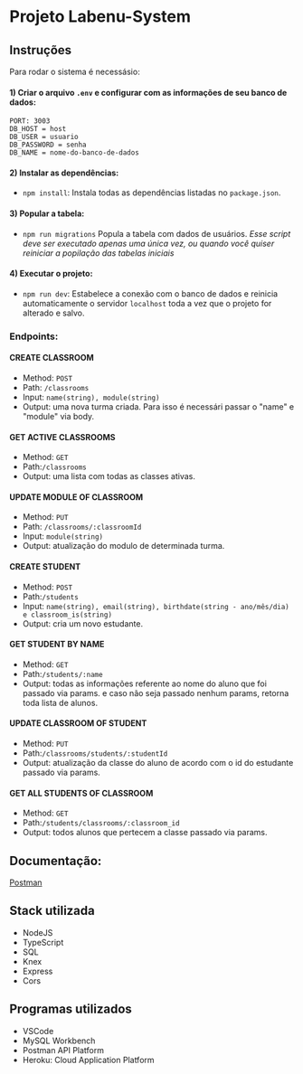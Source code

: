 # Projeto Labenu-System

## Instruções
 Para rodar o sistema é necessásio:

#### 1) Criar o arquivo `.env` e configurar com as informações de seu banco de dados:
```
PORT: 3003
DB_HOST = host
DB_USER = usuario
DB_PASSWORD = senha
DB_NAME = nome-do-banco-de-dados
```

#### 2) Instalar as dependências:

-   `npm install`:
    Instala todas as dependências listadas no `package.json`.

#### 3) Popular a tabela:

-   `npm run migrations`
    Popula a tabela com dados de usuários.
    _Esse script deve ser executado apenas uma única vez, ou quando você quiser reiniciar a popilação das tabelas iniciais_

#### 4) Executar o projeto:

-   `npm run dev`:
    Estabelece a conexão com o banco de dados e reinicia automaticamente o servidor `localhost` toda a vez que o projeto for alterado e salvo.

### Endpoints:

#### CREATE CLASSROOM

-   Method: `POST`
-   Path: `/classrooms`
-   Input: `name(string), module(string)`
-   Output: uma nova turma criada. Para isso é necessári passar o "name" e "module" via body.

#### GET ACTIVE CLASSROOMS

-   Method: `GET`
-   Path:`/classrooms`
-   Output: uma lista com todas as classes ativas.

#### UPDATE MODULE OF CLASSROOM

-   Method: `PUT`
-   Path: `/classrooms/:classroomId`
-   Input: `module(string)`
-   Output: atualização do modulo de determinada turma.

#### CREATE STUDENT

-   Method: `POST`
-   Path:`/students`
-   Input: `name(string), email(string), birthdate(string - ano/mês/dia) e classroom_is(string)`
-   Output: cria um novo estudante.

#### GET STUDENT BY NAME

-   Method: `GET`
-   Path:`/students/:name`
-   Output: todas as informações referente ao nome do aluno que foi passado via params.
e caso não seja passado nenhum params, retorna toda lista de alunos.

#### UPDATE CLASSROOM OF STUDENT

-   Method: `PUT`
-   Path:`/classrooms/students/:studentId`
-   Output: atualização da classe do aluno de acordo com o id do estudante passado via params.

#### GET ALL STUDENTS OF CLASSROOM

-   Method: `GET`
-   Path:`/students/classrooms/:classroom_id`
-   Output: todos alunos que pertecem a classe passado via params.

## Documentação:
[Postman](https://documenter.getpostman.com/view/21139411/UzXVtZLo)

## Stack utilizada

- NodeJS
- TypeScript
- SQL
- Knex
- Express
- Cors

## Programas utilizados

- VSCode
- MySQL Workbench
- Postman API Platform
- Heroku: Cloud Application Platform
